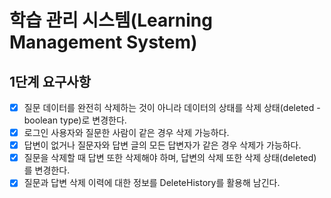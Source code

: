 # 학습 관리 시스템(Learning Management System)
## 1단계 요구사항
* [X] 질문 데이터를 완전히 삭제하는 것이 아니라 데이터의 상태를 삭제 상태(deleted - boolean type)로 변경한다.
* [X] 로그인 사용자와 질문한 사람이 같은 경우 삭제 가능하다.
* [X] 답변이 없거나 질문자와 답변 글의 모든 답변자가 같은 경우 삭제가 가능하다.
* [X] 질문을 삭제할 때 답변 또한 삭제해야 하며, 답변의 삭제 또한 삭제 상태(deleted)를 변경한다.
* [X] 질문과 답변 삭제 이력에 대한 정보를 DeleteHistory를 활용해 남긴다.